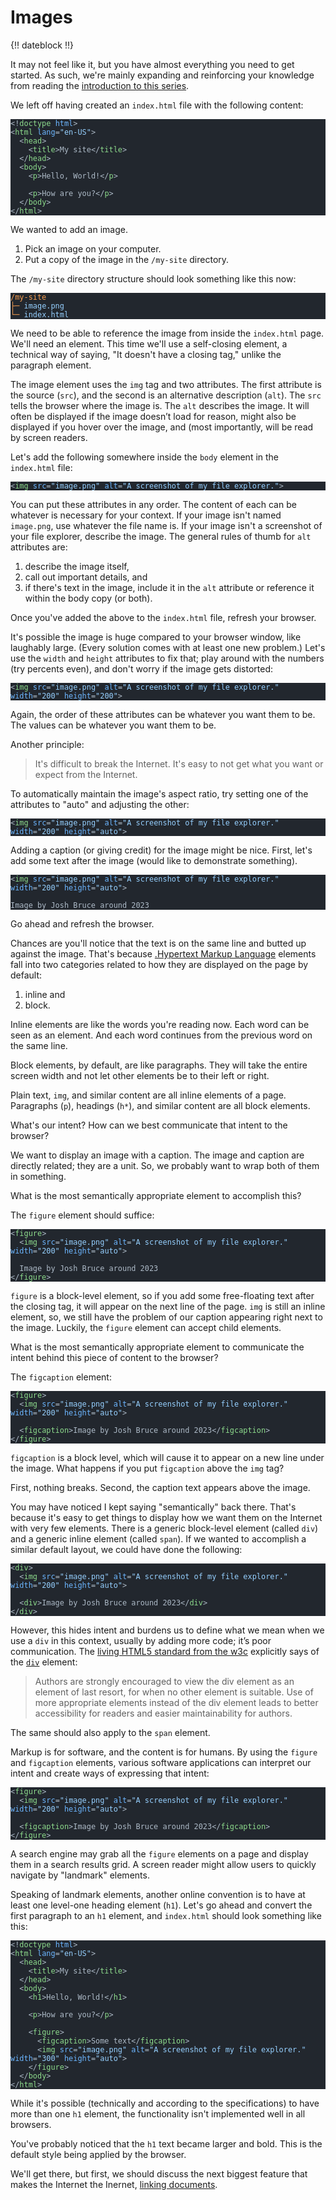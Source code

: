 # Images

{!! dateblock !!}

It may not feel like it, but you have almost everything you need to get started. As such, we're mainly expanding and reinforcing your knowledge from reading the [introduction to this series](/essays-and-editorials/webdev/absolute-beginners/).

We left off having created an `index.html` file with the following content:

<pre class="shiki" style="background-color: #22272e"><code><span class="line"><span style="color: #ADBAC7">&lt;!</span><span style="color: #8DDB8C">doctype</span><span style="color: #ADBAC7"> </span><span style="color: #6CB6FF">html</span><span style="color: #ADBAC7">&gt;</span></span>
<span class="line"><span style="color: #ADBAC7">&lt;</span><span style="color: #8DDB8C">html</span><span style="color: #ADBAC7"> </span><span style="color: #6CB6FF">lang</span><span style="color: #ADBAC7">=</span><span style="color: #96D0FF">&quot;en-US&quot;</span><span style="color: #ADBAC7">&gt;</span></span>
<span class="line"><span style="color: #ADBAC7">  &lt;</span><span style="color: #8DDB8C">head</span><span style="color: #ADBAC7">&gt;</span></span>
<span class="line"><span style="color: #ADBAC7">    &lt;</span><span style="color: #8DDB8C">title</span><span style="color: #ADBAC7">&gt;My site&lt;/</span><span style="color: #8DDB8C">title</span><span style="color: #ADBAC7">&gt;</span></span>
<span class="line"><span style="color: #ADBAC7">  &lt;/</span><span style="color: #8DDB8C">head</span><span style="color: #ADBAC7">&gt;</span></span>
<span class="line"><span style="color: #ADBAC7">  &lt;</span><span style="color: #8DDB8C">body</span><span style="color: #ADBAC7">&gt;</span></span>
<span class="line"><span style="color: #ADBAC7">    &lt;</span><span style="color: #8DDB8C">p</span><span style="color: #ADBAC7">&gt;Hello, World!&lt;/</span><span style="color: #8DDB8C">p</span><span style="color: #ADBAC7">&gt;</span></span>
<span class="line"></span>
<span class="line"><span style="color: #ADBAC7">    &lt;</span><span style="color: #8DDB8C">p</span><span style="color: #ADBAC7">&gt;How are you?&lt;/</span><span style="color: #8DDB8C">p</span><span style="color: #ADBAC7">&gt;</span></span>
<span class="line"><span style="color: #ADBAC7">  &lt;/</span><span style="color: #8DDB8C">body</span><span style="color: #ADBAC7">&gt;</span></span>
<span class="line"><span style="color: #ADBAC7">&lt;/</span><span style="color: #8DDB8C">html</span><span style="color: #ADBAC7">&gt;</span></span>
<span class="line"></span></code></pre>

We wanted to add an image.

1. Pick an image on your computer.
2. Put a copy of the image in the `/my-site` directory.

The `/my-site` directory structure should look something like this now:

<pre class="shiki" style="background-color: #22272e"><code><span class="line"><span style="color: #F69D50">/my-site</span></span>
<span class="line"><span style="color: #F69D50">├─</span><span style="color: #ADBAC7"> </span><span style="color: #96D0FF">image.png</span></span>
<span class="line"><span style="color: #F69D50">└─</span><span style="color: #ADBAC7"> </span><span style="color: #96D0FF">index.html</span></span>
<span class="line"></span></code></pre>

We need to be able to reference the image from inside the `index.html` page. We'll need an element. This time we'll use a self-closing element, a technical way of saying, "It doesn't have a closing tag," unlike the paragraph element.

The image element uses the `img` tag and two attributes. The first attribute is the source (`src`), and the second is an alternative description (`alt`). The `src` tells the browser where the image is. The `alt` describes the image. It will often be displayed if the image doesn’t load for reason, might also be displayed if you hover over the image, and (most importantly, will be read by screen readers.

Let's add the following somewhere inside the `body` element in the `index.html` file:

<pre class="shiki" style="background-color: #22272e"><code><span class="line"><span style="color: #ADBAC7">&lt;</span><span style="color: #8DDB8C">img</span><span style="color: #ADBAC7"> </span><span style="color: #6CB6FF">src</span><span style="color: #ADBAC7">=</span><span style="color: #96D0FF">&quot;image.png&quot;</span><span style="color: #ADBAC7"> </span><span style="color: #6CB6FF">alt</span><span style="color: #ADBAC7">=</span><span style="color: #96D0FF">&quot;A screenshot of my file explorer.&quot;</span><span style="color: #ADBAC7">&gt;</span></span>
<span class="line"></span></code></pre>

You can put these attributes in any order. The content of each can be whatever is necessary for your context. If your image isn't named `image.png`, use whatever the file name is. If your image isn't a screenshot of your file explorer, describe the image. The general rules of thumb for `alt` attributes are:

1. describe the image itself,
2. call out important details, and
3. if there's text in the image, include it in the `alt` attribute or reference it within the body copy (or both).

Once you've added the above to the `index.html` file, refresh your browser.

It's possible the image is huge compared to your browser window, like laughably large. (Every solution comes with at least one new problem.) Let's use the `width` and `height` attributes to fix that; play around with the numbers (try percents even), and don't worry if the image gets distorted:

<pre class="shiki" style="background-color: #22272e"><code><span class="line"><span style="color: #ADBAC7">&lt;</span><span style="color: #8DDB8C">img</span><span style="color: #ADBAC7"> </span><span style="color: #6CB6FF">src</span><span style="color: #ADBAC7">=</span><span style="color: #96D0FF">&quot;image.png&quot;</span><span style="color: #ADBAC7"> </span><span style="color: #6CB6FF">alt</span><span style="color: #ADBAC7">=</span><span style="color: #96D0FF">&quot;A screenshot of my file explorer.&quot;</span><span style="color: #ADBAC7"> </span><span style="color: #6CB6FF">width</span><span style="color: #ADBAC7">=</span><span style="color: #96D0FF">&quot;200&quot;</span><span style="color: #ADBAC7"> </span><span style="color: #6CB6FF">height</span><span style="color: #ADBAC7">=</span><span style="color: #96D0FF">&quot;200&quot;</span><span style="color: #ADBAC7">&gt;</span></span>
<span class="line"></span></code></pre>

Again, the order of these attributes can be whatever you want them to be. The values can be whatever you want them to be.

Another principle:

> It's difficult to break the Internet. It's easy to not get what you want or expect from the Internet.

To automatically maintain the image's aspect ratio, try setting one of the attributes to "auto" and adjusting the other:

<pre class="shiki" style="background-color: #22272e"><code><span class="line"><span style="color: #ADBAC7">&lt;</span><span style="color: #8DDB8C">img</span><span style="color: #ADBAC7"> </span><span style="color: #6CB6FF">src</span><span style="color: #ADBAC7">=</span><span style="color: #96D0FF">&quot;image.png&quot;</span><span style="color: #ADBAC7"> </span><span style="color: #6CB6FF">alt</span><span style="color: #ADBAC7">=</span><span style="color: #96D0FF">&quot;A screenshot of my file explorer.&quot;</span><span style="color: #ADBAC7"> </span><span style="color: #6CB6FF">width</span><span style="color: #ADBAC7">=</span><span style="color: #96D0FF">&quot;200&quot;</span><span style="color: #ADBAC7"> </span><span style="color: #6CB6FF">height</span><span style="color: #ADBAC7">=</span><span style="color: #96D0FF">&quot;auto&quot;</span><span style="color: #ADBAC7">&gt;</span></span>
<span class="line"></span></code></pre>

Adding a caption (or giving credit) for the image might be nice. First, let's add some text after the image (would like to demonstrate something).

<pre class="shiki focus" style="background-color: #22272e"><code><span class="line"><span style="color: #ADBAC7">&lt;</span><span style="color: #8DDB8C">img</span><span style="color: #ADBAC7"> </span><span style="color: #6CB6FF">src</span><span style="color: #ADBAC7">=</span><span style="color: #96D0FF">&quot;image.png&quot;</span><span style="color: #ADBAC7"> </span><span style="color: #6CB6FF">alt</span><span style="color: #ADBAC7">=</span><span style="color: #96D0FF">&quot;A screenshot of my file explorer.&quot;</span><span style="color: #ADBAC7"> </span><span style="color: #6CB6FF">width</span><span style="color: #ADBAC7">=</span><span style="color: #96D0FF">&quot;200&quot;</span><span style="color: #ADBAC7"> </span><span style="color: #6CB6FF">height</span><span style="color: #ADBAC7">=</span><span style="color: #96D0FF">&quot;auto&quot;</span><span style="color: #ADBAC7">&gt;</span></span>
<span class="line"></span>
<span class="line focus"><span style="color: #ADBAC7">Image by Josh Bruce around 2023</span></span>
<span class="line"></span></code></pre>

Go ahead and refresh the browser.

Chances are you'll notice that the text is on the same line and butted up against the image. That's because [.Hypertext Markup Language](HTML) elements fall into two categories related to how they are displayed on the page by default:

1. inline and
2. block.

Inline elements are like the words you're reading now. Each word can be seen as an element. And each word continues from the previous word on the same line.

Block elements, by default, are like paragraphs. They will take the entire screen width and not let other elements be to their left or right.

Plain text, `img`, and similar content are all inline elements of a page. Paragraphs (`p`), headings (`h*`), and similar content are all block elements.

What's our intent? How can we best communicate that intent to the browser?

We want to display an image with a caption. The image and caption are directly related; they are a unit. So, we probably want to wrap both of them in something.

What is the most semantically appropriate element to accomplish this?

The `figure` element should suffice:

<pre class="shiki focus" style="background-color: #22272e"><code><span class="line focus"><span style="color: #ADBAC7">&lt;</span><span style="color: #8DDB8C">figure</span><span style="color: #ADBAC7">&gt;</span></span>
<span class="line"><span style="color: #ADBAC7">  &lt;</span><span style="color: #8DDB8C">img</span><span style="color: #ADBAC7"> </span><span style="color: #6CB6FF">src</span><span style="color: #ADBAC7">=</span><span style="color: #96D0FF">&quot;image.png&quot;</span><span style="color: #ADBAC7"> </span><span style="color: #6CB6FF">alt</span><span style="color: #ADBAC7">=</span><span style="color: #96D0FF">&quot;A screenshot of my file explorer.&quot;</span><span style="color: #ADBAC7"> </span><span style="color: #6CB6FF">width</span><span style="color: #ADBAC7">=</span><span style="color: #96D0FF">&quot;200&quot;</span><span style="color: #ADBAC7"> </span><span style="color: #6CB6FF">height</span><span style="color: #ADBAC7">=</span><span style="color: #96D0FF">&quot;auto&quot;</span><span style="color: #ADBAC7">&gt;</span></span>
<span class="line"></span>
<span class="line"><span style="color: #ADBAC7">  Image by Josh Bruce around 2023</span></span>
<span class="line focus"><span style="color: #ADBAC7">&lt;/</span><span style="color: #8DDB8C">figure</span><span style="color: #ADBAC7">&gt;</span></span>
<span class="line"></span></code></pre>

`figure` is a block-level element, so if you add some free-floating text after the closing tag, it will appear on the next line of the page. `img` is still an inline element, so, we still have the problem of our caption appearing right next to the image. Luckily, the `figure` element can accept child elements.

What is the most semantically appropriate element to communicate the intent behind this piece of content to the browser?

The `figcaption` element:

<pre class="shiki focus" style="background-color: #22272e"><code><span class="line"><span style="color: #ADBAC7">&lt;</span><span style="color: #8DDB8C">figure</span><span style="color: #ADBAC7">&gt;</span></span>
<span class="line"><span style="color: #ADBAC7">  &lt;</span><span style="color: #8DDB8C">img</span><span style="color: #ADBAC7"> </span><span style="color: #6CB6FF">src</span><span style="color: #ADBAC7">=</span><span style="color: #96D0FF">&quot;image.png&quot;</span><span style="color: #ADBAC7"> </span><span style="color: #6CB6FF">alt</span><span style="color: #ADBAC7">=</span><span style="color: #96D0FF">&quot;A screenshot of my file explorer.&quot;</span><span style="color: #ADBAC7"> </span><span style="color: #6CB6FF">width</span><span style="color: #ADBAC7">=</span><span style="color: #96D0FF">&quot;200&quot;</span><span style="color: #ADBAC7"> </span><span style="color: #6CB6FF">height</span><span style="color: #ADBAC7">=</span><span style="color: #96D0FF">&quot;auto&quot;</span><span style="color: #ADBAC7">&gt;</span></span>
<span class="line"></span>
<span class="line focus"><span style="color: #ADBAC7">  &lt;</span><span style="color: #8DDB8C">figcaption</span><span style="color: #ADBAC7">&gt;Image by Josh Bruce around 2023&lt;/</span><span style="color: #8DDB8C">figcaption</span><span style="color: #ADBAC7">&gt;</span></span>
<span class="line"><span style="color: #ADBAC7">&lt;/</span><span style="color: #8DDB8C">figure</span><span style="color: #ADBAC7">&gt;</span></span>
<span class="line"></span></code></pre>

`figcaption` is a block level, which will cause it to appear on a new line under the image. What happens if you put `figcaption` above the `img` tag?

First, nothing breaks. Second, the caption text appears above the image.

You may have noticed I kept saying "semantically" back there. That's because it's easy to get things to display how we want them on the Internet with very few elements. There is a generic block-level element (called `div`) and a generic inline element (called `span`). If we wanted to accomplish a similar default layout, we could have done the following:

<pre class="shiki focus" style="background-color: #22272e"><code><span class="line focus"><span style="color: #ADBAC7">&lt;</span><span style="color: #8DDB8C">div</span><span style="color: #ADBAC7">&gt;</span></span>
<span class="line"><span style="color: #ADBAC7">  &lt;</span><span style="color: #8DDB8C">img</span><span style="color: #ADBAC7"> </span><span style="color: #6CB6FF">src</span><span style="color: #ADBAC7">=</span><span style="color: #96D0FF">&quot;image.png&quot;</span><span style="color: #ADBAC7"> </span><span style="color: #6CB6FF">alt</span><span style="color: #ADBAC7">=</span><span style="color: #96D0FF">&quot;A screenshot of my file explorer.&quot;</span><span style="color: #ADBAC7"> </span><span style="color: #6CB6FF">width</span><span style="color: #ADBAC7">=</span><span style="color: #96D0FF">&quot;200&quot;</span><span style="color: #ADBAC7"> </span><span style="color: #6CB6FF">height</span><span style="color: #ADBAC7">=</span><span style="color: #96D0FF">&quot;auto&quot;</span><span style="color: #ADBAC7">&gt;</span></span>
<span class="line"></span>
<span class="line focus"><span style="color: #ADBAC7">  &lt;</span><span style="color: #8DDB8C">div</span><span style="color: #ADBAC7">&gt;Image by Josh Bruce around 2023&lt;/</span><span style="color: #8DDB8C">div</span><span style="color: #ADBAC7">&gt;</span></span>
<span class="line focus"><span style="color: #ADBAC7">&lt;/</span><span style="color: #8DDB8C">div</span><span style="color: #ADBAC7">&gt;</span></span>
<span class="line"></span></code></pre>

However, this hides intent and burdens us to define what we mean when we use a `div` in this context, usually by adding more code; it’s poor communication. The [living HTML5 standard from the w3c](https://html.spec.whatwg.org) explicitly says of the [`div`](https://html.spec.whatwg.org/#the-div-element) element:

> Authors are strongly encouraged to view the div element as an element of last resort, for when no other element is suitable. Use of more appropriate elements instead of the div element leads to better accessibility for readers and easier maintainability for authors.

The same should also apply to the `span` element.

Markup is for software, and the content is for humans. By using the `figure` and `figcaption` elements, various software applications can interpret our intent and create ways of expressing that intent:

<pre class="shiki" style="background-color: #22272e"><code><span class="line"><span style="color: #ADBAC7">&lt;</span><span style="color: #8DDB8C">figure</span><span style="color: #ADBAC7">&gt;</span></span>
<span class="line"><span style="color: #ADBAC7">  &lt;</span><span style="color: #8DDB8C">img</span><span style="color: #ADBAC7"> </span><span style="color: #6CB6FF">src</span><span style="color: #ADBAC7">=</span><span style="color: #96D0FF">&quot;image.png&quot;</span><span style="color: #ADBAC7"> </span><span style="color: #6CB6FF">alt</span><span style="color: #ADBAC7">=</span><span style="color: #96D0FF">&quot;A screenshot of my file explorer.&quot;</span><span style="color: #ADBAC7"> </span><span style="color: #6CB6FF">width</span><span style="color: #ADBAC7">=</span><span style="color: #96D0FF">&quot;200&quot;</span><span style="color: #ADBAC7"> </span><span style="color: #6CB6FF">height</span><span style="color: #ADBAC7">=</span><span style="color: #96D0FF">&quot;auto&quot;</span><span style="color: #ADBAC7">&gt;</span></span>
<span class="line"></span>
<span class="line"><span style="color: #ADBAC7">  &lt;</span><span style="color: #8DDB8C">figcaption</span><span style="color: #ADBAC7">&gt;Image by Josh Bruce around 2023&lt;/</span><span style="color: #8DDB8C">figcaption</span><span style="color: #ADBAC7">&gt;</span></span>
<span class="line"><span style="color: #ADBAC7">&lt;/</span><span style="color: #8DDB8C">figure</span><span style="color: #ADBAC7">&gt;</span></span>
<span class="line"></span></code></pre>

A search engine may grab all the `figure` elements on a page and display them in a search results grid. A screen reader might allow users to quickly navigate by "landmark" elements.

Speaking of landmark elements, another online convention is to have at least one level-one heading element (`h1`). Let's go ahead and convert the first paragraph to an `h1` element, and `index.html` should look something like this:

<pre class="shiki focus" style="background-color: #22272e"><code><span class="line"><span style="color: #ADBAC7">&lt;!</span><span style="color: #8DDB8C">doctype</span><span style="color: #ADBAC7"> </span><span style="color: #6CB6FF">html</span><span style="color: #ADBAC7">&gt;</span></span>
<span class="line"><span style="color: #ADBAC7">&lt;</span><span style="color: #8DDB8C">html</span><span style="color: #ADBAC7"> </span><span style="color: #6CB6FF">lang</span><span style="color: #ADBAC7">=</span><span style="color: #96D0FF">&quot;en-US&quot;</span><span style="color: #ADBAC7">&gt;</span></span>
<span class="line"><span style="color: #ADBAC7">  &lt;</span><span style="color: #8DDB8C">head</span><span style="color: #ADBAC7">&gt;</span></span>
<span class="line"><span style="color: #ADBAC7">    &lt;</span><span style="color: #8DDB8C">title</span><span style="color: #ADBAC7">&gt;My site&lt;/</span><span style="color: #8DDB8C">title</span><span style="color: #ADBAC7">&gt;</span></span>
<span class="line"><span style="color: #ADBAC7">  &lt;/</span><span style="color: #8DDB8C">head</span><span style="color: #ADBAC7">&gt;</span></span>
<span class="line"><span style="color: #ADBAC7">  &lt;</span><span style="color: #8DDB8C">body</span><span style="color: #ADBAC7">&gt;</span></span>
<span class="line focus"><span style="color: #ADBAC7">    &lt;</span><span style="color: #8DDB8C">h1</span><span style="color: #ADBAC7">&gt;Hello, World!&lt;/</span><span style="color: #8DDB8C">h1</span><span style="color: #ADBAC7">&gt;</span></span>
<span class="line"></span>
<span class="line"><span style="color: #ADBAC7">    &lt;</span><span style="color: #8DDB8C">p</span><span style="color: #ADBAC7">&gt;How are you?&lt;/</span><span style="color: #8DDB8C">p</span><span style="color: #ADBAC7">&gt;</span></span>
<span class="line"><span style="color: #ADBAC7">    </span></span>
<span class="line"><span style="color: #ADBAC7">    &lt;</span><span style="color: #8DDB8C">figure</span><span style="color: #ADBAC7">&gt;</span></span>
<span class="line"><span style="color: #ADBAC7">      &lt;</span><span style="color: #8DDB8C">figcaption</span><span style="color: #ADBAC7">&gt;Some text&lt;/</span><span style="color: #8DDB8C">figcaption</span><span style="color: #ADBAC7">&gt;</span></span>
<span class="line"><span style="color: #ADBAC7">      &lt;</span><span style="color: #8DDB8C">img</span><span style="color: #ADBAC7"> </span><span style="color: #6CB6FF">src</span><span style="color: #ADBAC7">=</span><span style="color: #96D0FF">&quot;image.png&quot;</span><span style="color: #ADBAC7"> </span><span style="color: #6CB6FF">alt</span><span style="color: #ADBAC7">=</span><span style="color: #96D0FF">&quot;A screenshot of my file explorer.&quot;</span><span style="color: #ADBAC7"> </span><span style="color: #6CB6FF">width</span><span style="color: #ADBAC7">=</span><span style="color: #96D0FF">&quot;300&quot;</span><span style="color: #ADBAC7"> </span><span style="color: #6CB6FF">height</span><span style="color: #ADBAC7">=</span><span style="color: #96D0FF">&quot;auto&quot;</span><span style="color: #ADBAC7">&gt;</span></span>
<span class="line"><span style="color: #ADBAC7">    &lt;/</span><span style="color: #8DDB8C">figure</span><span style="color: #ADBAC7">&gt;</span></span>
<span class="line"><span style="color: #ADBAC7">  &lt;/</span><span style="color: #8DDB8C">body</span><span style="color: #ADBAC7">&gt;</span></span>
<span class="line"><span style="color: #ADBAC7">&lt;/</span><span style="color: #8DDB8C">html</span><span style="color: #ADBAC7">&gt;</span></span>
<span class="line"></span></code></pre>

While it's possible (technically and according to the specifications) to have more than one `h1` element, the functionality isn't implemented well in all browsers.

You've probably noticed that the `h1` text became larger and bold. This is the default style being applied by the browser.

We'll get there, but first, we should discuss the next biggest feature that makes the Internet the Inernet, [linking documents](/essays-and-editorials/webdev/absolute-beginners/links/).
